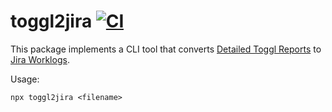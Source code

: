 # toggl2jira [![CI](https://github.com/object-required/toggl2jira/actions/workflows/release.yml/badge.svg)](https://github.com/object-required/toggl2jira/actions/workflows/release.yml)

This package implements a CLI tool that converts [Detailed Toggl Reports](https://track.toggl.com/reports/detailed/) to [Jira Worklogs](https://primetimesheet.atlassian.net/wiki/spaces/KB/blog/2020/09/17/1509785601/Import+Worklogs).

Usage:

```
npx toggl2jira <filename>
```
